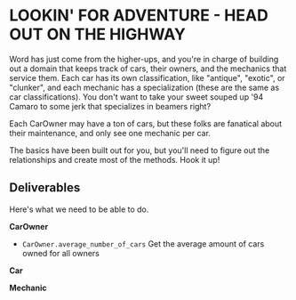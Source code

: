 # LOOKIN' FOR ADVENTURE - HEAD OUT ON THE HIGHWAY

Word has just come from the higher-ups, and you're in charge of building out a domain that keeps track of cars, their owners, and the mechanics that service them. Each car has its own classification, like "antique", "exotic", or "clunker", and each mechanic has a specialization (these are the same as car classifications). You don't want to take your sweet souped up '94 Camaro to some jerk that specializes in beamers right?

Each CarOwner may have a ton of cars, but these folks are fanatical about their maintenance, and only see one mechanic per car.

The basics have been built out for you, but you'll need to figure out the relationships and create most of the methods. Hook it up!

## Deliverables

Here's what we need to be able to do.

**CarOwner**

  <!-- - `CarOwner.all` Get a list of all owners -->

<!-- - `CarOwner#cars` Get a list of all the cars that a specific owner has -->

<!-- - `CarOwner#mechanics` Get a list of all the mechanics that a specific owner goes to -->

- `CarOwner.average_number_of_cars` Get the average amount of cars owned for all owners

**Car**

<!-- - `Car.all` Get a list of all cars -->

<!-- - `Car.classifications` Get a list of all car classifications -->

<!-- - `Car.find_mechanics(classification)` Get a list of mechanics that have an expertise that matches the passed in car classification -->

**Mechanic**

<!-- - `Mechanic.all` Get a list of all mechanics -->

<!-- - `Mechanic#cars` Get a list of all cars that a mechanic services -->

<!-- - `Mechanic#car_owners` Get a list of all the car owners that go to a specific mechanic -->

<!-- - `Mechanic#car_owners_names` Get a list of the names of all car owners who go to a specific mechanic -->
